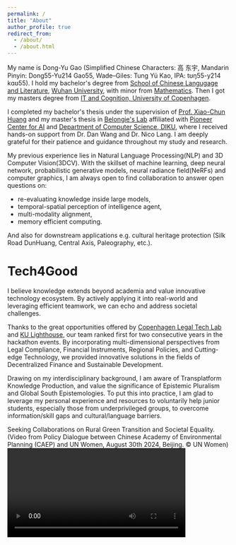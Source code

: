 ```yaml
---
permalink: /
title: "About"
author_profile: true
redirect_from: 
  - /about/
  - /about.html
---
```


My name is Dong-Yu Gao (Simplified Chinese Characters: 高 东宇, Mandarin Pinyin: Dong55-Yu214 Gao55, Wade–Giles: Tung Yü Kao, IPA: tʊŋ55-y214 kɑʊ55). I hold my bachelor's degree from [School of Chinese Langugage and Literature](https://chinese.whu.edu.cn/), [Wuhan University](https://en.whu.edu.cn/), with minor from [Mathematics](https://maths.whu.edu.cn/Englishversion/). Then I got my masters degree from [IT and Cognition,  University of Copenhagen](https://studies.ku.dk/masters/it-and-cognition/).

I completed my bachelor's thesis under the supervision of [Prof. Xiao-Chun Huang](https://ling.whu.edu.cn/view/23595.html) and my master's thesis in [Belongie's Lab](https://www.belongielab.org/) affiliated with [Pioneer Center for AI](https://www.aicentre.dk/) and [Department of Computer Science, DIKU](https://di.ku.dk/english/), where I received hands-on support from Dr. Dan Wang and Dr. Nico Lang. I am deeply grateful for their patience and guidance throughout my study and research.

My previous experience lies in Natural Language Processing(NLP) and 3D Computer Vision(3DCV). With the skillset of machine learning, deep neural network, probabilistic generative models, neural radiance field(NeRFs) and computer graphics, I am always open to find collaboration to answer open questions on:

+ re-evaluating knowledge inside large models, 
+ temporal-spatial perception of intelligence agent,
+ multi-modality alignment, 
+ memory efficient computing.  

And also for downstream applications e.g. cultural heritage protection (Silk Road DunHuang, Central Axis, Paleography, etc.).

<!-- This is the front page of a website that is powered by the [Academic Pages template](https://github.com/academicpages/academicpages.github.io) and hosted on GitHub pages. [GitHub pages](https://pages.github.com) is a free service in which websites are built and hosted from code and data stored in a GitHub repository, automatically updating when a new commit is made to the respository. This template was forked from the [Minimal Mistakes Jekyll Theme](https://mmistakes.github.io/minimal-mistakes/) created by Michael Rose, and then extended to support the kinds of content that academics have: publications, talks, teaching, a portfolio, blog posts, and a dynamically-generated CV. You can fork [this repository](https://github.com/academicpages/academicpages.github.io) right now, modify the configuration and markdown files, add your own PDFs and other content, and have your own site for free, with no ads! An older version of this template powers my own personal website at [stuartgeiger.com](http://stuartgeiger.com), which uses [this Github repository](https://github.com/staeiou/staeiou.github.io). -->

Tech4Good
======
I believe knowledge extends beyond academia and value innovative technology ecosystem. By actively applying it into real-world and leveraging efficient teamwork, we can echo and address societal challenges.

Thanks to the great opportunities offered by [Copenhagen Legal Tech Lab](https://jura.ku.dk/legaltechlab/) and [KU Lighthouse](https://lighthouse.ku.dk/), our team ranked first for two consecutive years in the hackathon events. By incorporating multi-dimensional perspectives from Legal Compliance, Financial Instruments, Regional Policies, and Cutting-edge Technology, we provided innovative solutions in the fields of Decentralized Finance and Sustainable Development.

Drawing on my interdisciplinary background, I am aware of Transplatform Knowledge Production, and value the significance of Epistemic Pluralism and Global South Epistemologies. To put this into practice, I am glad to leverage my personal experience and resources to voluntarily help junior students, especially those from underprivileged groups, to overcome information/skill gaps and cultural/language barriers.

Seeking Collaborations on Rural Green Transition and Societal Equality. (Video from Policy Dialogue between Chinese Academy of Environmental Planning (CAEP) and UN Women, August 30th 2024, Beijing. © UN Women)
<video controls width="80%" height="auto" title="">
  <source src="https://mpvideo.qpic.cn/0b2eaeaayaaa2makhgowjntfaaodbqaqadaa.f10002.mp4?dis_k=7fb2ee4fb2cfddbf1fbf0f654e58ef3c&dis_t=1725350383&play_scene=10120&auth_info=IsOhsOMLMWZos+bboloPZDVVeDw/TBY2Zxh7N2IeI2QZZgACPgNsCQoqfm4DfhhePw==&auth_key=593d41c21fb3b4625ae0b5b1f54f414c&vid=wxv_3619742659469639690&format_id=10002&support_redirect=0&mmversion=false" type="video/mp4">
</video>

<!-- Drawing on my interdisciplinary background, I value the significance of Epistemic Pluralism, which encompasses concepts such as Decoloniality, Multilingualism, Pluriversality, Transcultural/Transregional/Transorganizational/Transplatform Knowledge Production, and Global South Epistemologies.  -->


<!-- Like many other Jekyll-based GitHub Pages templates, Academic Pages makes you separate the website's content from its form. The content & metadata of your website are in structured markdown files, while various other files constitute the theme, specifying how to transform that content & metadata into HTML pages. You keep these various markdown (.md), YAML (.yml), HTML, and CSS files in a public GitHub repository. Each time you commit and push an update to the repository, the [GitHub pages](https://pages.github.com/) service creates static HTML pages based on these files, which are hosted on GitHub's servers free of charge. -->

<!-- Many of the features of dynamic content management systems (like Wordpress) can be achieved in this fashion, using a fraction of the computational resources and with far less vulnerability to hacking and DDoSing. You can also modify the theme to your heart's content without touching the content of your site. If you get to a point where you've broken something in Jekyll/HTML/CSS beyond repair, your markdown files describing your talks, publications, etc. are safe. You can rollback the changes or even delete the repository and start over -- just be sure to save the markdown files! Finally, you can also write scripts that process the structured data on the site, such as [this one](https://github.com/academicpages/academicpages.github.io/blob/master/talkmap.ipynb) that analyzes metadata in pages about talks to display [a map of every location you've given a talk](https://academicpages.github.io/talkmap.html). -->

<!-- Getting started
======
1. Register a GitHub account if you don't have one and confirm your e-mail (required!)
1. Fork [this repository](https://github.com/academicpages/academicpages.github.io) by clicking the "fork" button in the top right. 
1. Go to the repository's settings (rightmost item in the tabs that start with "Code", should be below "Unwatch"). Rename the repository "[your GitHub username].github.io", which will also be your website's URL.
1. Set site-wide configuration and create content & metadata (see below -- also see [this set of diffs](http://archive.is/3TPas) showing what files were changed to set up [an example site](https://getorg-testacct.github.io) for a user with the username "getorg-testacct")
1. Upload any files (like PDFs, .zip files, etc.) to the files/ directory. They will appear at https://[your GitHub username].github.io/files/example.pdf.  
1. Check status by going to the repository settings, in the "GitHub pages" section

Site-wide configuration
------
The main configuration file for the site is in the base directory in [_config.yml](https://github.com/academicpages/academicpages.github.io/blob/master/_config.yml), which defines the content in the sidebars and other site-wide features. You will need to replace the default variables with ones about yourself and your site's github repository. The configuration file for the top menu is in [_data/navigation.yml](https://github.com/academicpages/academicpages.github.io/blob/master/_data/navigation.yml). For example, if you don't have a portfolio or blog posts, you can remove those items from that navigation.yml file to remove them from the header. 

Create content & metadata
------
For site content, there is one markdown file for each type of content, which are stored in directories like _publications, _talks, _posts, _teaching, or _pages. For example, each talk is a markdown file in the [_talks directory](https://github.com/academicpages/academicpages.github.io/tree/master/_talks). At the top of each markdown file is structured data in YAML about the talk, which the theme will parse to do lots of cool stuff. The same structured data about a talk is used to generate the list of talks on the [Talks page](https://academicpages.github.io/talks), each [individual page](https://academicpages.github.io/talks/2012-03-01-talk-1) for specific talks, the talks section for the [CV page](https://academicpages.github.io/cv), and the [map of places you've given a talk](https://academicpages.github.io/talkmap.html) (if you run this [python file](https://github.com/academicpages/academicpages.github.io/blob/master/talkmap.py) or [Jupyter notebook](https://github.com/academicpages/academicpages.github.io/blob/master/talkmap.ipynb), which creates the HTML for the map based on the contents of the _talks directory).

**Markdown generator**

I have also created [a set of Jupyter notebooks](https://github.com/academicpages/academicpages.github.io/tree/master/markdown_generator
) that converts a CSV containing structured data about talks or presentations into individual markdown files that will be properly formatted for the Academic Pages template. The sample CSVs in that directory are the ones I used to create my own personal website at stuartgeiger.com. My usual workflow is that I keep a spreadsheet of my publications and talks, then run the code in these notebooks to generate the markdown files, then commit and push them to the GitHub repository.

How to edit your site's GitHub repository
------
Many people use a git client to create files on their local computer and then push them to GitHub's servers. If you are not familiar with git, you can directly edit these configuration and markdown files directly in the github.com interface. Navigate to a file (like [this one](https://github.com/academicpages/academicpages.github.io/blob/master/_talks/2012-03-01-talk-1.md) and click the pencil icon in the top right of the content preview (to the right of the "Raw | Blame | History" buttons). You can delete a file by clicking the trashcan icon to the right of the pencil icon. You can also create new files or upload files by navigating to a directory and clicking the "Create new file" or "Upload files" buttons. 

Example: editing a markdown file for a talk
![Editing a markdown file for a talk](/images/editing-talk.png)

For more info
------
More info about configuring Academic Pages can be found in [the guide](https://academicpages.github.io/markdown/). The [guides for the Minimal Mistakes theme](https://mmistakes.github.io/minimal-mistakes/docs/configuration/) (which this theme was forked from) might also be helpful. -->
